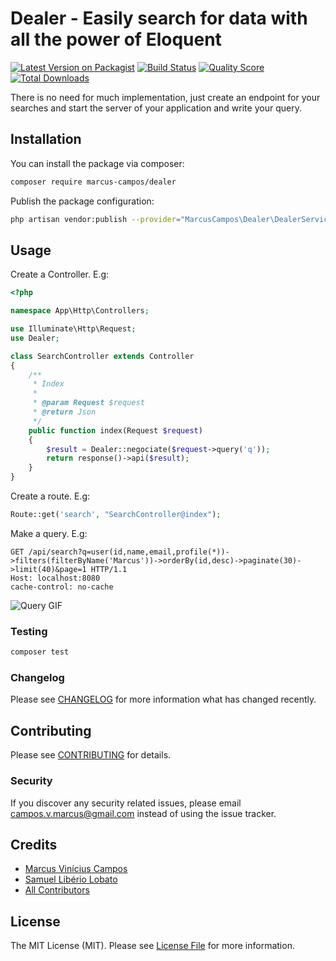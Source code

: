 # Dealer - Easily search for data with all the power of Eloquent

[![Latest Version on Packagist](https://img.shields.io/packagist/v/marcus-campos/dealer.svg?style=flat-square)](https://packagist.org/packages/marcus-campos/dealer)
[![Build Status](https://img.shields.io/travis/marcus-campos/dealer/master.svg?style=flat-square)](https://travis-ci.org/marcus-campos/dealer)
[![Quality Score](https://img.shields.io/scrutinizer/g/marcus-campos/dealer.svg?style=flat-square)](https://scrutinizer-ci.com/g/marcus-campos/dealer)
[![Total Downloads](https://img.shields.io/packagist/dt/marcus-campos/dealer.svg?style=flat-square)](https://packagist.org/packages/marcus-campos/dealer)

There is no need for much implementation, just create an endpoint for your searches and start the server of your application and write your query.

## Installation

You can install the package via composer:

```bash
composer require marcus-campos/dealer
```

Publish the package configuration: 

```bash
php artisan vendor:publish --provider="MarcusCampos\Dealer\DealerServiceProvider"
```

## Usage

Create a Controller. E.g:

``` php
<?php

namespace App\Http\Controllers;

use Illuminate\Http\Request;
use Dealer;

class SearchController extends Controller
{
    /**
     * Index
     *
     * @param Request $request
     * @return Json
     */
    public function index(Request $request)
    {
        $result = Dealer::negociate($request->query('q'));
        return response()->api($result);
    }
}

```

Create a route. E.g:

``` php
Route::get('search', "SearchController@index");
```

Make a query. E.g:

```
GET /api/search?q=user(id,name,email,profile(*))->filters(filterByName('Marcus'))->orderBy(id,desc)->paginate(30)->limit(40)&page=1 HTTP/1.1
Host: localhost:8080
cache-control: no-cache
```
![Query GIF](https://media.giphy.com/media/XDKtfDIiNjjPsoBVz4/giphy.gif)

### Testing

``` bash
composer test
```

### Changelog

Please see [CHANGELOG](CHANGELOG.md) for more information what has changed recently.

## Contributing

Please see [CONTRIBUTING](CONTRIBUTING.md) for details.

### Security

If you discover any security related issues, please email campos.v.marcus@gmail.com instead of using the issue tracker.

## Credits

- [Marcus Vinícius Campos](https://github.com/marcus-campos)
- [Samuel Libério Lobato](https://github.com/samuka182)
- [All Contributors](../../contributors)

## License

The MIT License (MIT). Please see [License File](LICENSE.md) for more information.
